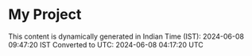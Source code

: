 # My Project

This content is dynamically generated in Indian Time (IST): 2024-06-08 09:47:20 IST
Converted to UTC: 2024-06-08 04:17:20 UTC
